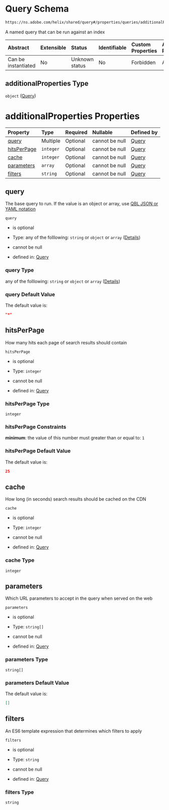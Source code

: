 # Query Schema

```txt
https://ns.adobe.com/helix/shared/query#/properties/queries/additionalProperties
```

A named query that can be run against an index

| Abstract            | Extensible | Status         | Identifiable | Custom Properties | Additional Properties | Access Restrictions | Defined In                                                     |
| :------------------ | :--------- | :------------- | :----------- | :---------------- | :-------------------- | :------------------ | :------------------------------------------------------------- |
| Can be instantiated | No         | Unknown status | No           | Forbidden         | Allowed               | none                | [index.schema.json*](index.schema.json "open original schema") |

## additionalProperties Type

`object` ([Query](index-properties-queries-query.md))

# additionalProperties Properties

| Property                    | Type      | Required | Nullable       | Defined by                                                                                                 |
| :-------------------------- | :-------- | :------- | :------------- | :--------------------------------------------------------------------------------------------------------- |
| [query](#query)             | Multiple  | Optional | cannot be null | [Query](query-properties-query.md "https://ns.adobe.com/helix/shared/query#/properties/query")             |
| [hitsPerPage](#hitsperpage) | `integer` | Optional | cannot be null | [Query](query-properties-hitsperpage.md "https://ns.adobe.com/helix/shared/query#/properties/hitsPerPage") |
| [cache](#cache)             | `integer` | Optional | cannot be null | [Query](query-properties-cache.md "https://ns.adobe.com/helix/shared/query#/properties/cache")             |
| [parameters](#parameters)   | `array`   | Optional | cannot be null | [Query](query-properties-parameters.md "https://ns.adobe.com/helix/shared/query#/properties/parameters")   |
| [filters](#filters)         | `string`  | Optional | cannot be null | [Query](query-properties-filters.md "https://ns.adobe.com/helix/shared/query#/properties/filters")         |

## query

The base query to run. If the value is an object or array, use [QBL JSON or YAML notation](https://github.com/adobe/helix-querybuilder#as-json-or-yaml)

`query`

*   is optional

*   Type: any of the folllowing: `string` or `object` or `array` ([Details](query-properties-query.md))

*   cannot be null

*   defined in: [Query](query-properties-query.md "https://ns.adobe.com/helix/shared/query#/properties/query")

### query Type

any of the folllowing: `string` or `object` or `array` ([Details](query-properties-query.md))

### query Default Value

The default value is:

```json
"*"
```

## hitsPerPage

How many hits each page of search results should contain

`hitsPerPage`

*   is optional

*   Type: `integer`

*   cannot be null

*   defined in: [Query](query-properties-hitsperpage.md "https://ns.adobe.com/helix/shared/query#/properties/hitsPerPage")

### hitsPerPage Type

`integer`

### hitsPerPage Constraints

**minimum**: the value of this number must greater than or equal to: `1`

### hitsPerPage Default Value

The default value is:

```json
25
```

## cache

How long (in seconds) search results should be cached on the CDN

`cache`

*   is optional

*   Type: `integer`

*   cannot be null

*   defined in: [Query](query-properties-cache.md "https://ns.adobe.com/helix/shared/query#/properties/cache")

### cache Type

`integer`

## parameters

Which URL parameters to accept in the query when served on the web

`parameters`

*   is optional

*   Type: `string[]`

*   cannot be null

*   defined in: [Query](query-properties-parameters.md "https://ns.adobe.com/helix/shared/query#/properties/parameters")

### parameters Type

`string[]`

### parameters Default Value

The default value is:

```json
[]
```

## filters

An ES6 template expression that determines which filters to apply

`filters`

*   is optional

*   Type: `string`

*   cannot be null

*   defined in: [Query](query-properties-filters.md "https://ns.adobe.com/helix/shared/query#/properties/filters")

### filters Type

`string`
